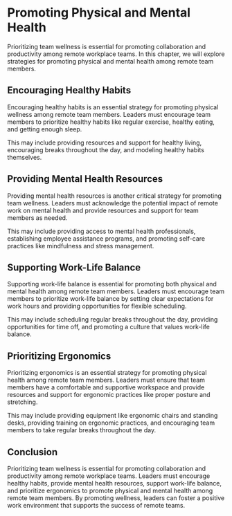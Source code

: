 Promoting Physical and Mental Health
===========================================================================

Prioritizing team wellness is essential for promoting collaboration and productivity among remote workplace teams. In this chapter, we will explore strategies for promoting physical and mental health among remote team members.

Encouraging Healthy Habits
--------------------------

Encouraging healthy habits is an essential strategy for promoting physical wellness among remote team members. Leaders must encourage team members to prioritize healthy habits like regular exercise, healthy eating, and getting enough sleep.

This may include providing resources and support for healthy living, encouraging breaks throughout the day, and modeling healthy habits themselves.

Providing Mental Health Resources
---------------------------------

Providing mental health resources is another critical strategy for promoting team wellness. Leaders must acknowledge the potential impact of remote work on mental health and provide resources and support for team members as needed.

This may include providing access to mental health professionals, establishing employee assistance programs, and promoting self-care practices like mindfulness and stress management.

Supporting Work-Life Balance
----------------------------

Supporting work-life balance is essential for promoting both physical and mental health among remote team members. Leaders must encourage team members to prioritize work-life balance by setting clear expectations for work hours and providing opportunities for flexible scheduling.

This may include scheduling regular breaks throughout the day, providing opportunities for time off, and promoting a culture that values work-life balance.

Prioritizing Ergonomics
-----------------------

Prioritizing ergonomics is an essential strategy for promoting physical health among remote team members. Leaders must ensure that team members have a comfortable and supportive workspace and provide resources and support for ergonomic practices like proper posture and stretching.

This may include providing equipment like ergonomic chairs and standing desks, providing training on ergonomic practices, and encouraging team members to take regular breaks throughout the day.

Conclusion
----------

Prioritizing team wellness is essential for promoting collaboration and productivity among remote workplace teams. Leaders must encourage healthy habits, provide mental health resources, support work-life balance, and prioritize ergonomics to promote physical and mental health among remote team members. By promoting wellness, leaders can foster a positive work environment that supports the success of remote teams.

